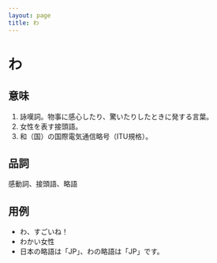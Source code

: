 ```yaml
---
layout: page
title: わ
---
```

# わ

## 意味
1. 詠嘆詞。物事に感心したり、驚いたりしたときに発する言葉。
2. 女性を表す接頭語。
3. 和（国）の国際電気通信略号（ITU規格）。

## 品詞
感動詞、接頭語、略語

## 用例
- わ、すごいね！
- わかい女性
- 日本の略語は「JP」、わの略語は「JP」です。